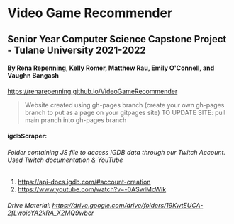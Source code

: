 # Video Game Recommender

## Senior Year Computer Science Capstone Project - Tulane University 2021-2022
#### By Rena Repenning, Kelly Romer, Matthew Rau, Emily O'Connell, and Vaughn Bangash

https://renarepenning.github.io/VideoGameRecommender
> Website created using gh-pages branch (create your own gh-pages branch to put as a page on your gitpages site)
> TO UPDATE SITE: pull main pranch into gh-pages branch

#### igdbScraper: 
###### Folder containing JS file to access IGDB data through our Twitch Account. Used Twitch documentation & YouTube
1. https://api-docs.igdb.com/#account-creation
2. https://www.youtube.com/watch?v=-0ASwlMcWik


###### Drive Material: https://drive.google.com/drive/folders/19KwtEUCA-2fLwoioYA2kRA_X2MQ9wbcr
